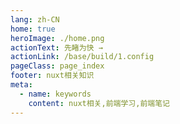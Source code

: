 ```yaml
---
lang: zh-CN
home: true
heroImage: ./home.png
actionText: 先睹为快 →
actionLink: /base/build/1.config
pageClass: page_index
footer: nuxt相关知识
meta:
  - name: keywords
    content: nuxt相关,前端学习,前端笔记
---
```


<template>
    <div class="cont">
        <div id="large-header" class="large-header"></div>
            <div class="features">
        <div class="feature">
          <h2>nuxt基础</h2> 
          <p>掌握nuxt相关基础知识</p>
        </div>
        <div class="feature">
          <h2>nuxt相关案例</h2> 
          <p>掌握一般项目中的配置、登录、权限认证、单元测试、国际化、富文本、上传下载等常见功能</p>
        </div>
        <div class="feature">
          <h2>nuxt应用场景</h2> 
          <p>组件设计思路，组件编写工作流搭建 从0编写复杂组件之异步级联组件 单元测试编写及组件的发布</p>
        </div>
        <div class="feature">
          <h2>nuxt相关优化</h2> 
          <p>nuxt优化预渲染、骨架屏、Nuxt.js服务端渲染 使用typescript构建nuxt应用 nuxt + nuxt实现nuxt的布署和持续集成</p>
        </div>
      </div>
    </div>
</template>
